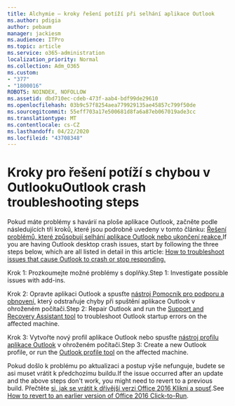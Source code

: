 ```yaml
---
title: Alchymie – kroky řešení potíží při selhání aplikace Outlook
ms.author: pdigia
author: pebaum
manager: jackiesm
ms.audience: ITPro
ms.topic: article
ms.service: o365-administration
localization_priority: Normal
ms.collection: Adm_O365
ms.custom:
- "377"
- "1800016"
ROBOTS: NOINDEX, NOFOLLOW
ms.assetid: dbd710ec-cdeb-473f-aab4-bdf99de29610
ms.openlocfilehash: 03b9c57f8254aea779929135ae45857c799f50de
ms.sourcegitcommit: 55eff703a17e500681d8fa6a87eb067019ade3cc
ms.translationtype: MT
ms.contentlocale: cs-CZ
ms.lasthandoff: 04/22/2020
ms.locfileid: "43708348"
---
```

# <a name="outlook-crash-troubleshooting-steps"></a><span data-ttu-id="add1f-102">Kroky pro řešení potíží s chybou v Outlooku</span><span class="sxs-lookup"><span data-stu-id="add1f-102">Outlook crash troubleshooting steps</span></span>

<span data-ttu-id="add1f-103">Pokud máte problémy s havárií na ploše aplikace Outlook, začněte podle následujících tří kroků, které jsou podrobně uvedeny v tomto článku: [Řešení problémů, které způsobují selhání aplikace Outlook nebo ukončení reakce.](https://docs.microsoft.com/exchange/troubleshoot/outlook-crashes/crash-issues)</span><span class="sxs-lookup"><span data-stu-id="add1f-103">If you are having Outlook desktop crash issues, start by following the three steps below, which are all listed in detail in this article: [How to troubleshoot issues that cause Outlook to crash or stop responding.](https://docs.microsoft.com/exchange/troubleshoot/outlook-crashes/crash-issues)</span></span>
  
<span data-ttu-id="add1f-104">Krok 1: Prozkoumejte možné problémy s doplňky.</span><span class="sxs-lookup"><span data-stu-id="add1f-104">Step 1: Investigate possible issues with add-ins.</span></span>
  
<span data-ttu-id="add1f-105">Krok 2: Opravte aplikaci Outlook a spusťte [nástroj Pomocník pro podporu a obnovení,](https://aka.ms/SaRA-OutlookWontStart) který odstraňuje chyby při spuštění aplikace Outlook v ohroženém počítači.</span><span class="sxs-lookup"><span data-stu-id="add1f-105">Step 2: Repair Outlook and run the [Support and Recovery Assistant tool](https://aka.ms/SaRA-OutlookWontStart) to troubleshoot Outlook startup errors on the affected machine.</span></span>
  
<span data-ttu-id="add1f-106">Krok 3: Vytvořte nový profil aplikace Outlook nebo spusťte [nástroj profilu aplikace Outlook](https://aka.ms/SaRA-OutlookSetupProfile) v ohroženém počítači.</span><span class="sxs-lookup"><span data-stu-id="add1f-106">Step 3: Create a new Outlook profile, or run the [Outlook profile tool](https://aka.ms/SaRA-OutlookSetupProfile) on the affected machine.</span></span>
  
<span data-ttu-id="add1f-107">Pokud došlo k problému po aktualizaci a postup výše nefunguje, budete se asi muset vrátit k předchozímu buildu.</span><span class="sxs-lookup"><span data-stu-id="add1f-107">If the issue occurred after an update and the above steps don't work, you might need to revert to a previous build.</span></span> <span data-ttu-id="add1f-108">Přečtěte [si, jak se vrátit k dřívější verzi Office 2016 Klikni a spusť](https://support.microsoft.com/help/2770432).</span><span class="sxs-lookup"><span data-stu-id="add1f-108">See [How to revert to an earlier version of Office 2016 Click-to-Run](https://support.microsoft.com/help/2770432).</span></span>
  